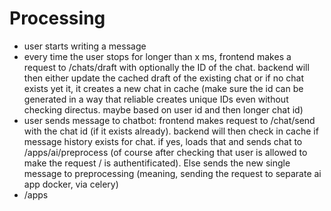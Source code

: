 # Processing

- user starts writing a message
- every time the user stops for longer than x ms, frontend makes a request to /chats/draft with optionally the ID of the chat. backend will then either update the cached draft of the existing chat or if no chat exists yet it, it creates a new chat in cache (make sure the id can be generated in a way that reliable creates unique IDs even without checking directus. maybe based on user id and then longer chat id)
- user sends message to chatbot: frontend makes request to /chat/send with the chat id (if it exists already). backend will then check in cache if message history exists for chat. if yes, loads that and sends chat to /apps/ai/preprocess (of course after checking that user is allowed to make the request / is authentificated). Else sends the new single message to preprocessing (meaning, sending the request to separate ai app docker, via celery)
- /apps